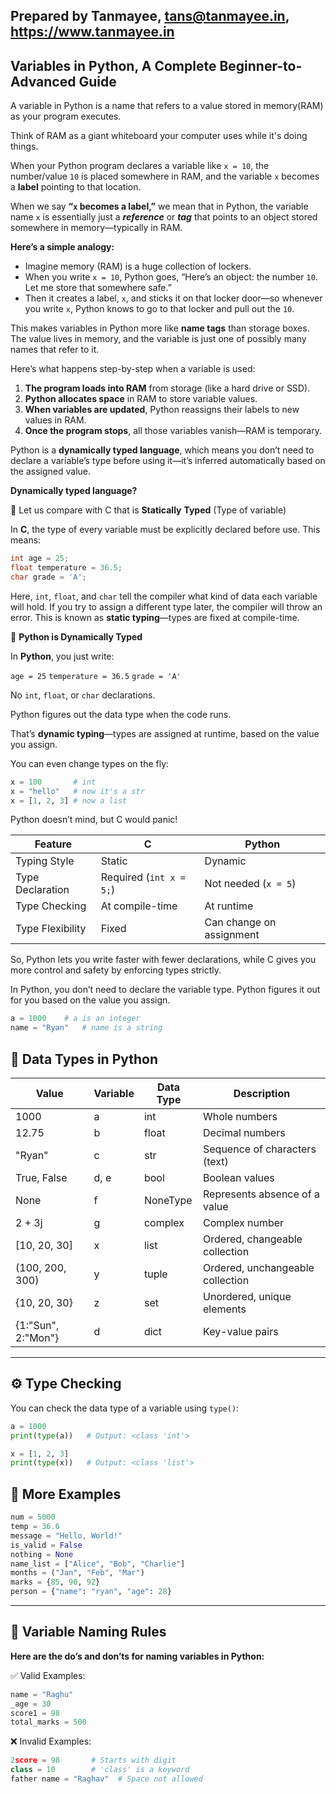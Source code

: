 ## Prepared by Tanmayee, tans@tanmayee.in, https://www.tanmayee.in
## Variables in Python, A Complete Beginner-to-Advanced Guide

A variable in Python is a name that refers to a value stored in memory(RAM) as your program executes. 

Think of RAM as a giant whiteboard your computer uses while it's doing things. 

When your Python program declares a variable like `x = 10`, the number/value `10` is placed somewhere in RAM, and the variable `x` becomes a **label** pointing to that location.

When we say **“`x` becomes a label,”** we mean that in Python, the variable name `x` is essentially just a _**reference**_ or _**tag**_ that points to an object stored somewhere in memory—typically in RAM.

**Here’s a simple analogy:**

-   Imagine memory (RAM) is a huge collection of lockers.
-   When you write `x = 10`, Python goes, “Here’s an object: the number `10`. Let me store that somewhere safe.”
-   Then it creates a label, `x`, and sticks it on that locker door—so whenever you write `x`, Python knows to go to that locker and pull out the `10`.

This makes variables in Python more like **name tags** than storage boxes. The value lives in memory, and the variable is just one of possibly many names that refer to it.

Here’s what happens step-by-step when a variable is used:

1.  **The program loads into RAM** from storage (like a hard drive or SSD).
2.  **Python allocates space** in RAM to store variable values.
3.  **When variables are updated**, Python reassigns their labels to new values in RAM.
4.  **Once the program stops**, all those variables vanish—RAM is temporary.

Python is a **dynamically typed language**, which means you don’t need to declare a variable’s type before using it—it’s inferred automatically based on the assigned value.

**Dynamically typed language?**

🔧 Let us compare with C that is **Statically** **Typed** (Type of variable)

In **C**, the type of every variable must be explicitly declared before use. This means:
```c
int age = 25;
float temperature = 36.5;
char grade = 'A';
```
Here, `int`, `float`, and `char` tell the compiler what kind of data each variable will hold. If you try to assign a different type later, the compiler will throw an error. This is known as **static typing**—types are fixed at compile-time.

🐍 **Python is Dynamically Typed**

In **Python**, you just write:

`age = 25` `temperature = 36.5` `grade = 'A'`

No `int`, `float`, or `char` declarations. 

Python figures out the data type when the code runs. 

That’s **dynamic typing**—types are assigned at runtime, based on the value you assign.

You can even change types on the fly:

```python
x = 100       # int
x = "hello"   # now it's a str
x = [1, 2, 3] # now a list
```

Python doesn’t mind, but C would panic!

| Feature            | C                        | Python                      |
|--------------------|---------------------------|------------------------------|
| Typing Style       | Static                    | Dynamic                      |
| Type Declaration   | Required (`int x = 5;`)   | Not needed (`x = 5`)         |
| Type Checking      | At compile-time           | At runtime                   |
| Type Flexibility   | Fixed                     | Can change on assignment     |

So, Python lets you write faster with fewer declarations, while C gives you more control and safety by enforcing types strictly.

In Python, you don’t need to declare the variable type. Python figures it out for you based on the value you assign.

```python
a = 1000    # a is an integer
name = "Ryan"   # name is a string
```
## 🧾 Data Types in Python
| Value              | Variable | Data Type | Description                         |
|--------------------|----------|-----------|-------------------------------------|
| 1000               | a        | int       | Whole numbers                       |
| 12.75              | b        | float     | Decimal numbers                     |
| "Ryan"            | c        | str       | Sequence of characters (text)       |
| True, False        | d, e     | bool      | Boolean values                      |
| None               | f        | NoneType  | Represents absence of a value       |
| 2 + 3j             | g        | complex   | Complex number                      |
| [10, 20, 30]       | x        | list      | Ordered, changeable collection      |
| (100, 200, 300)    | y        | tuple     | Ordered, unchangeable collection    |
| {10, 20, 30}       | z        | set       | Unordered, unique elements          |
| {1:"Sun", 2:"Mon"} | d        | dict      | Key-value pairs                     |
---

## ⚙️ Type Checking

You can check the data type of a variable using `type()`:
```python
a = 1000
print(type(a))   # Output: <class 'int'>

x = [1, 2, 3]
print(type(x))   # Output: <class 'list'>
```
## 🧪 More Examples
```python
num = 5000
temp = 36.6
message = "Hello, World!"
is_valid = False
nothing = None
name_list = ["Alice", "Bob", "Charlie"]
months = ("Jan", "Feb", "Mar")
marks = {85, 90, 92}
person = {"name": "ryan", "age": 28}
```
---
## 🚨 Variable Naming Rules

**Here are the do’s and don’ts for naming variables in Python:**

✅ Valid Examples:
```python
name = "Raghu"
_age = 30
score1 = 98
total_marks = 500
```

❌ Invalid Examples:
```python
2score = 98       # Starts with digit
class = 10        # 'class' is a keyword
father name = "Raghav"  # Space not allowed
```
